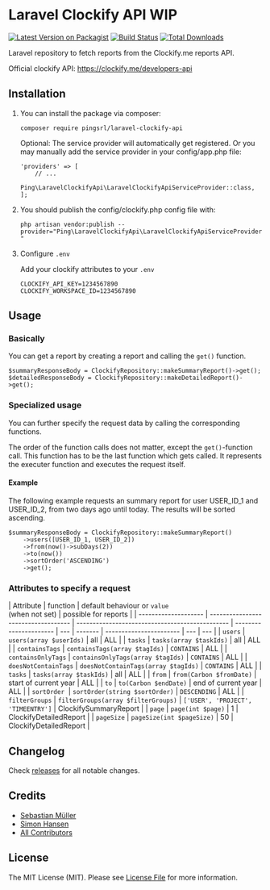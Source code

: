# Laravel Clockify API WIP

[![Latest Version on Packagist](https://img.shields.io/packagist/v/sourceboat/laravel-clockify-api.svg?style=flat-square)](https://packagist.org/packages/sourceboat/laravel-clockify-api)
[![Build Status](https://img.shields.io/travis/sourceboat/laravel-clockify-api/develop.svg?style=flat-square)](https://travis-ci.org/sourceboat/laravel-clockify-api)
[![Total Downloads](https://img.shields.io/packagist/dt/sourceboat/laravel-clockify-api.svg?style=flat-square)](https://packagist.org/packages/sourceboat/laravel-clockify-api)

Laravel repository to fetch reports from the Clockify.me reports API.

Official clockify API: https://clockify.me/developers-api

## Installation

1. You can install the package via composer:

   `composer require pingsrl/laravel-clockify-api`

   Optional: The service provider will automatically get registered. Or you may manually add the service provider in your config/app.php file:

   ```
   'providers' => [
       // ...
       Ping\LaravelClockifyApi\LaravelClockifyApiServiceProvider::class,
   ];
   ```

2. You should publish the config/clockify.php config file with:

   `php artisan vendor:publish --provider="Ping\LaravelClockifyApi\LaravelClockifyApiServiceProvider"`

3. Configure `.env`

   Add your clockify attributes to your `.env`

   ```
   CLOCKIFY_API_KEY=1234567890
   CLOCKIFY_WORKSPACE_ID=1234567890
   ```

## Usage

### Basically

You can get a report by creating a report and calling the `get()` function.

```
$summaryResponseBody = ClockifyRepository::makeSummaryReport()->get();
$detailedResponseBody = ClockifyRepository::makeDetailedReport()->get();
```

### Specialized usage

You can further specify the request data by calling the corresponding functions.

The order of the function calls does not matter, except the `get()`-function call. This function has to be the last function which gets called. It represents the executer function and executes the request itself.

#### Example

The following example requests an summary report for user USER_ID_1 and USER_ID_2, from two days ago until today. The results will be sorted ascending.

```
$summaryResponseBody = ClockifyRepository::makeSummaryReport()
    ->users([USER_ID_1, USER_ID_2])
    ->from(now()->subDays(2))
    ->to(now())
    ->sortOrder('ASCENDING')
    ->get();
```

### Attributes to specify a request

| Attribute            | function                            | default behaviour or `value` <br>(when not set) | possible for reports   |
| -------------------- | ----------------------------------- | ----------------------------------------------- | ---------------------- | --- | ------- | ----------------------- | --- | --- |
| `users`              | `users(array $userIds)`             | all                                             | ALL                    |
| `tasks`              | `tasks(array $taskIds)`             | all                                             | ALL                    |
| `containsTags`       | `containsTags(array $tagIds)`       | `CONTAINS`                                      | ALL                    |
| `containsOnlyTags`   | `containsOnlyTags(array $tagIds)`   | `CONTAINS`                                      | ALL                    |
| `doesNotContainTags` | `doesNotContainTags(array $tagIds)` | `CONTAINS`                                      | ALL                    |     | `tasks` | `tasks(array $taskIds)` | all | ALL |
| `from`               | `from(Carbon $fromDate)`            | start of current year                           | ALL                    |
| `to`                 | `to(Carbon $endDate)`               | end of current year                             | ALL                    |
| `sortOrder`          | `sortOrder(string $sortOrder)`      | `DESCENDING`                                    | ALL                    |
| `filterGroups`       | `filterGroups(array $filterGroups)` | `['USER', 'PROJECT', 'TIMEENTRY']`              | ClockifySummaryReport  |
| `page`               | `page(int $page)`                   | 1                                               | ClockifyDetailedReport |
| `pageSize`           | `pageSize(int $pageSize)`           | 50                                              | ClockifyDetailedReport |

## Changelog

Check [releases](https://github.com/sourceboat/laravel-clockify-api/releases) for all notable changes.

## Credits

- [Sebastian Müller](https://github.com/SebastianMueller87)
- [Simon Hansen](https://github.com/krns)
- [All Contributors](https://github.com/sourceboat/laravel-clockify-api/graphs/contributors)

## License

The MIT License (MIT). Please see [License File](LICENSE) for more information.
